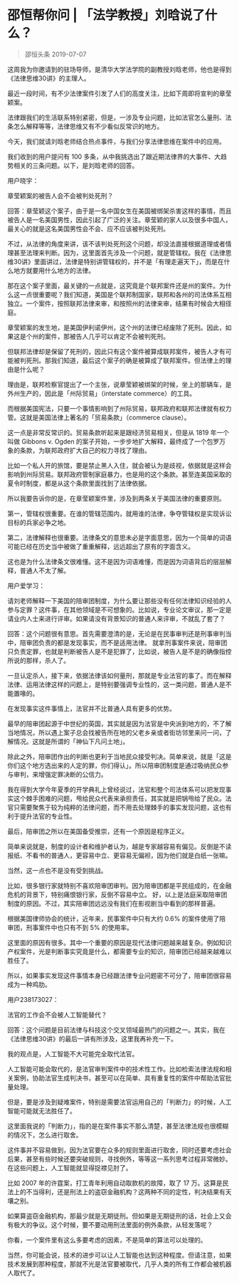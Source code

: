 # 邵恒帮你问 | 「法学教授」刘晗说了什么？
> 邵恒头条
2019-07-07

这周我为你邀请到的驻场导师，是清华大学法学院的副教授刘晗老师，他也是得到《法律思维30讲》的主理人。

最近一段时间，有不少法律案件引发了人们的高度关注，比如下周即将宣判的章莹颖案。

法律跟我们的生活联系特别紧密，但是，一涉及专业问题，比如法官怎么量刑、法条怎么解释等等，法律思维又有不少看似反常识的地方。

今天，我们就请刘晗老师结合热点事件，与我们分享法律思维在案件中的应用。

我们收到的用户提问有 100 多条，从中我挑选出了跟近期法律界的大事件、大趋势相关的三条问题。以下，是刘晗老师的回答。

用户晓宇：

章莹颖案的被告人会不会被判处死刑？

回答：章莹颖这个案子，由于是一名中国女生在美国被绑架杀害这样的事情，而且被告人是一名美国男性，因此引起了广泛的关注。章莹颖的家人以及很多中国人，最关心的就是这名美国男性会不会、应不应该被判处死刑。

不过，从法律的角度来讲，该不该判处死刑这个问题，却没法直接根据道理或者情理甚至法理来判断。因为，这里面首先涉及一个问题，就是管辖权。我在《法律思维30讲》里面讲过，法律是特别讲管辖权的，并不是「有理走遍天下」，而是在什么地方就要用什么地方的法律。

那在这个案子里面，最关键的一点就是，这究竟是个联邦案件还是州的案件。为什么这一点很重要呢？我们知道，美国是个联邦制国家，联邦和各州的司法体系互相独立。一个案件，按照联邦法律来审，和按照州的法律来审，结果有时候会大相径庭。

章莹颖案的发生地，是美国伊利诺伊州，这个州的法律已经废除了死刑。因此，如果这是个州的案件，那被告人几乎可以肯定不会被判死刑。

但联邦法律却是保留了死刑的，因此只有这个案件被算成联邦案件，被告人才有可能被判死刑。那我们知道，最后这个案子的确是被算成了联邦案件。但法律上的理由是什么呢？

理由是，联邦检察官提出了一个主张，说章莹颖被绑架的时候，坐上的那辆车，是外州生产的，因此是「州际贸易」（interstate commerce）的工具。

而根据美国宪法，只要一个事情影响到了州际贸易，联邦政府和联邦法律就有权力管。这就是美国法律上著名的「贸易条款」（commerce clause）。

这一点是非常反常识的。贸易条款听起来是跟经济贸易相关，但是从 1819 年一个叫做 Gibbons v. Ogden 的案子开始，一步步地扩大解释，最终成了一个包罗万象的条款，为联邦政府扩大自己的权力寻找了理由。

比如一个私人开的旅馆，要是禁止黑人入住，就会被认为是歧视，依据就是这样会影响到州际贸易。联邦政府管制家庭暴力，也是用的这个条款。甚至连美国采取的夏令时制度，都是从这个条款里面找到了法律依据。

所以我要告诉你的是，在章莹颖案件里，涉及到两条关于美国法律的重要原则。

第一，管辖权很重要。在谁的管辖范围内，就用谁的法律，争夺管辖权是实现诉讼目标的兵家必争之地。

第二，法律解释也很重要。法律条文的意思未必是字面意思，因为一个简单的词语可能已经在历史当中被做了重重解释，远远超出了原有的字面含义。

这也是为什么法律条文很难懂。这不是因为词语难懂，而是因为词语背后的层层解释，普通人不太了解。

用户爱学习：

请刘老师解释一下美国的陪审团制度，为什么要让那些没有任何法律知识经验的人参与定罪？这件事，在其他领域是不可想象的。比如说，专业论文审议，那一定是请业内人士来进行评审。如果请没有背景知识的普通人来评审，不就乱了套了？

回答：这个问题很有意思。首先需要澄清的是，无论是在民事审判还是刑事审判当中，陪审团负责的都是发现事实，而不是适用法律。
就拿刑事案件来说，陪审团只负责定罪，也就是判断被告人是不是犯罪了，比如说，被告人是不是的确像指控所说的那样，杀人了。

一旦认定杀人，接下来，依据法律该如何量刑，那就是专业法官的事了。而在解释法律、运用法律这样的问题上，是特别要强调专业性的，这一类问题，普通人是不能置喙的。

在发现事实这件事情上，法官并不比普通人具有更多的优势。

最早的陪审团起源于中世纪的英国，其实就是因为法官是中央派到地方的，不了解当地情况，所以遇上案子总会找被告所在地的父老乡亲或者街坊邻里来问一问，了解情况。这就是所谓的「神仙下凡问土地」。

除此之外，陪审团作出的判断也更利于当地民众接受判决。简单来说，就是「这是你们这个地方选出来的人定的罪，你们得认」。所以陪审团制度是通过吸纳民众参与审判，来增强定罪决断的公信力。

我在得到大学今年夏季的开学典礼上曾经说过，法官和整个司法体系可以把发现事实这个棘手困难的问题，甩给民众代表来承担责任，其实就是把锅甩给了民众。法官只需要聚焦于较为纯粹的法律问题，而不用去处理棘手的事实发现问题，这也有利于提升法官的专业性。

最后，陪审团之所以在美国备受推崇，还有一个原因是程序正义。

简单来说就是，制度的设计者和维护者认为，越是专家越容易有偏见。反倒是不读报纸、不看书的普通人，更容易中立、更容易无偏袒，因为他们就是白纸一张嘛。

当然，这一点也不是没有受到挑战。

比如，很多银行家就特别不喜欢陪审团审判。因为陪审团都是平民组成的，在金融危机的背景下，特别痛恨银行家，反倒不容易中立。
好，以上是法庭采取陪审团制度的原因。不过，其实陪审团远远没有我们在影视剧当中看到的那样普遍。

根据美国律师协会的统计，近年来，民事案件中只有大约 0.6% 的案件使用了陪审团，刑事案件中也只有不到 5% 的使用率。

这里面的原因有很多。其中一个重要的原因是现代法律问题越来越复杂。例如知识产权案件，光是判断事实究竟是什么，都需要专业的知识，陪审团已经越来越难以胜任了。

所以，如果事实发现这件事情本身已经跟法律专业问题密不可分了，陪审团很容易成为一种鸡肋。

用户238173027：

法官的工作会不会被人工智能替代？

回答：这个问题是目前法律与科技这个交叉领域最热门的问题之一。其实，我在《法律思维30讲》的最后一讲有所涉及，这里我再补充一下。

我的观点是，人工智能不大可能完全取代法官。

人工智能可能会取代的，是法官审判案件中的技术性工作。比如检索法律法规和相关案例，协助法官生成判决书，甚至可以在简单、具有重复性的案件中帮助法官批量处理。

但是，要是涉及到疑难案件，特别是需要法官运用自己的「判断力」的时候，人工智能可能就无法胜任了。

这里面我说的「判断力」，指的是在案件事实不那么清楚，甚至法律法规也很模糊的情况下，怎么进行取舍。

这件事并不容易做到，因为法官要在众多的规则里面进行取舍，同时还要考虑社会后果，甚至有些时候还要突破规则，寻找例外，等等这一系列思考过程非常微妙。在这些问题上，人工智能就显得捉襟见肘了。

比如 2007 年的许霆案，打工青年利用自动取款机的故障，取了 17 万。这算是民法上的不当得利，还是刑法上的盗窃金融机构？这两种不同的定性，判决结果有天壤之别。

如果算盗窃金融机构，那最少就是无期徒刑。但如果是无期徒刑的话，社会上又会有极大的争议。这个时候，要不要动用刑法里面的例外条款，从轻发落呢？

你看，一个案件里有这么多要考虑的因素，不是简单的算法可以处理的。

当然，你可能会说，技术的进步可以让人工智能也达到这种程度。但请注意，如果技术发展到那种程度，那就不光是法官要被取代，几乎人类的所有工作都会被机器人取代了。


